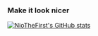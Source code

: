 ### Make it look nicer

[![NioTheFirst's GitHub stats](https://github-readme-stats.vercel.app/api?prj_nRWyAzVqvk11r5BVi5VuYHCCzbwc)](https://github.com/anuraghazra/github-readme-stats)

<!--
**NioTheFirst/NioTheFirst** is a ✨ _special_ ✨ repository because its `README.md` (this file) appears on your GitHub profile.

Here are some ideas to get you started:

- 🔭 I’m currently working on ...
- 🌱 I’m currently learning ...
- 👯 I’m looking to collaborate on ...
- 🤔 I’m looking for help with ...
- 💬 Ask me about ...
- 📫 How to reach me: ...
- 😄 Pronouns: ...
- ⚡ Fun fact: ...
-->
